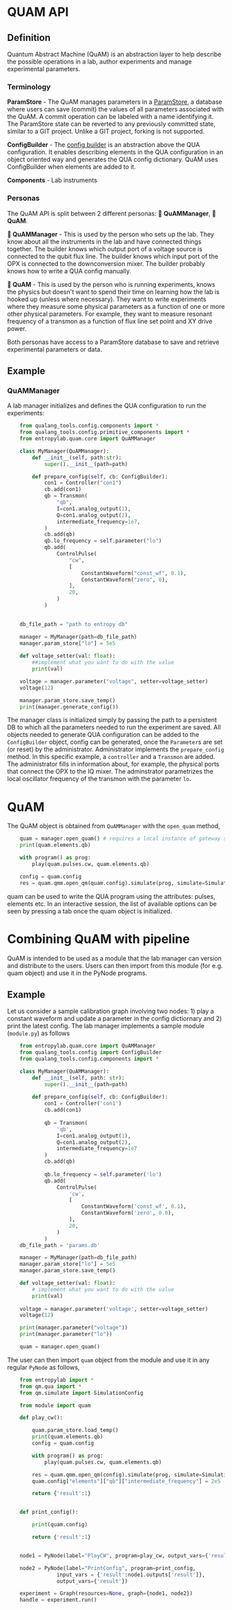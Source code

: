 # QUAM API

## Definition

Quantum Abstract Machine (QuAM)  is an abstraction layer to help describe the possible operations in a lab, author experiments and manage experimental parameters. 

### Terminology

**ParamStore** -  The QuAM manages parameters in a [ParamStore](../paramstore/overview.md), a database where users can save (commit) the values of all parameters associated with the QuAM. A commit operation can be labeled with a name identifying it. The ParamStore state can be reverted to any previously committed state, similar to a GIT project. Unlike a GIT project, forking is not supported.

**ConfigBuilder** - The [config builder](config_builder.md) is an abstraction above the QUA configuration. It enables describing elements in the QUA configuration in an object oriented way and generates the QUA config dictionary. QuAM uses ConfigBuilder when elements are added to it.

**Components** - Lab instruments 


### Personas

The QuAM API is split between 2 different personas: 👷 **QuAMManager**, **🥼 QuAM**.
 
**👷 QuAMManager** - This is used by the person who sets up the lab. They know about all the instruments in the lab and have connected things together. The builder knows which output port of a voltage source is connected to the qubit flux line. The builder knows which input port of the OPX is connected to the downconversion mixer. The builder probably knows how to write a QUA config manually.

**🥼 QuAM** - This is used by the person who is running experiments, knows the physics but doesn't want to spend their time on learning how the lab is hooked up (unless where necessary). They want to write experiments where they measure some physical parameters as a function of one or more other physical parameters. For example, they want to measure resonant frequency of a transmon as a function of flux line set point and XY drive power.

Both personas have access to a ParamStore database to save and retrieve experimental parameters or data.

## Example


### QuAMManager

A lab manager initializes and defines the QUA configuration to run the experiments:

```python 
    from qualang_tools.config.components import *
    from qualang_tools.config.primitive_components import *
    from entropylab.quam.core import QuAMManager

    class MyManager(QuAMManager):
        def __init__(self, path:str):
            super().__init__(path=path)

        def prepare_config(self, cb: ConfigBuilder):
            con1 = Controller("con1")
            cb.add(con1)
            qb = Transmon(
                "qb",
                I=con1.analog_output(1),
                Q=con1.analog_output(2),
                intermediate_frequency=1e7,
            )
            cb.add(qb)
            qb.lo_frequency = self.parameter("lo")
            qb.add(
                ControlPulse(
                    "cw",
                    [
                        ConstantWaveform("const_wf", 0.1),
                        ConstantWaveform("zero", 0),
                    ],
                    20,
                )
            )

            
    db_file_path = "path to entropy db"

    manager = MyManager(path=db_file_path)
    manager.param_store["lo"] = 5e5
    
    def voltage_setter(val: float):
        ##implement what you want to do with the value
        print(val)

    voltage = manager.parameter("voltage", setter=voltage_setter)
    voltage(12)

    manager.param_store.save_temp()
    print(manager.generate_config())
```

The manager class is initialized simply by passing the path to a persistent DB to which all the parameters needed to run the experiment are saved. All objects needed to generate QUA configuration can be added to the `ConfigBuilder` object, config can be generated, once the `Parameter`s are set (or reset) by the administrator. Administrator implements the `prepare_config` method. In this specific example, a `controller` and a `Transmon` are added. The administrator fills in information about, for example, the physical ports that connect the OPX to the IQ mixer. The adminstrator parametrizes the local oscillator frequency of the transmon with the parameter `lo`.


# QuAM

The QuAM object is obtained from `QuAMManager` with the `open_quam` method,
```python
    quam = manager.open_quam() # requires a local instance of gateway server to initialize User
    print(quam.elements.qb)

    with program() as prog:
        play(quam.pulses.cw, quam.elements.qb)

    config = quam.config
    res = quam.qmm.open_qm(quam.config).simulate(prog, simulate=SimulationConfig(duration=1000))
```
quam can be used to write the QUA program using the attributes: pulses, elements etc. In an interactive session, the list of available options can be seen by pressing a tab once the quam object is initialized. 


# Combining QuAM with pipeline

QuAM is intended to be used as a module that the lab manager can version and distribute to the users. Users can then import from this module (for e.g. quam object) and use it in the PyNode programs.

## Example

Let us consider a sample calibration graph involving two nodes: 1) play a constant waveform and update a parameter in the config dictiornary and 2) print the latest config. The lab manager implements a sample module (`module.py`) as follows

```python
    from entropylab.quam.core import QuAMManager
    from qualang_tools.config import ConfigBuilder
    from qualang_tools.config.components import *

    class MyManager(QuAMManager):
        def __init__(self, path: str):
            super().__init__(path=path)
        
        def prepare_config(self, cb: ConfigBuilder):
            con1 = Controller('con1')
            cb.add(con1)
            
            qb = Transmon(
                'qb',
                I=con1.analog_output(1),
                Q=con1.analog_output(2),
                intermediate_frequency=1e7
            )
            cb.add(qb)
            
            qb.lo_frequency = self.parameter('lo')
            qb.add(
                ControlPulse(
                    'cw', 
                    [
                        ConstantWaveform('const_wf', 0.1),
                        ConstantWaveform('zero', 0.0),
                    ],
                    20,
                )
            )
    db_file_path = 'params.db'

    manager = MyManager(path=db_file_path)
    manager.param_store["lo"] = 5e5
    manager.param_store.save_temp()

    def voltage_setter(val: float):
        # implement what you want to do with the value
        print(val)
        
    voltage = manager.parameter('voltage', setter=voltage_setter)
    voltage(12)

    print(manager.parameter("voltage"))
    print(manager.parameter("lo"))

    quam = manager.open_quam()
```

The user can then import `quam` object from the module and use it in any regular `PyNode` as follows,


```python
    from entropylab import *
    from qm.qua import *
    from qm.simulate import SimulationConfig

    from module import quam

    def play_cw():

        quam.param_store.load_temp()
        print(quam.elements.qb)
        config = quam.config

        with program() as prog:
            play(quam.pulses.cw, quam.elements.qb)

        res = quam.qmm.open_qm(config).simulate(prog, simulate=SimulationConfig(duration=1000))
        quam.config["elements"]["qb"]["intermediate_frequency"] = 2e5

        return {'result':1}


    def print_config():

        print(quam.config)

        return {'result':1}


    node1 = PyNode(label="PlayCW", program=play_cw, output_vars={'result'})

    node2 = PyNode(label="PrintConfig", program=print_config, 
                input_vars = {'result':node1.outputs['result']},
                output_vars={'result'})

    experiment = Graph(resources=None, graph={node1, node2})
    handle = experiment.run()
```
